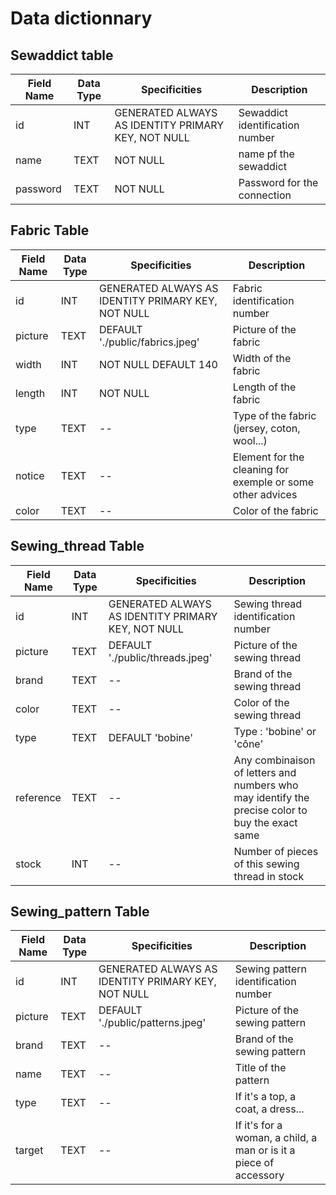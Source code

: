 # Data dictionnary

## Sewaddict table

| Field Name | Data Type | Specificities | Description |
|--|--|--|--|
| id | INT | GENERATED ALWAYS AS IDENTITY PRIMARY KEY, NOT NULL | Sewaddict identification number |
|name|TEXT|NOT NULL|name pf the sewaddict|
|password|TEXT|NOT NULL|Password for the connection|

## Fabric Table

| Field Name | Data Type | Specificities | Description |
|--|--|--|--|
| id | INT | GENERATED ALWAYS AS IDENTITY PRIMARY KEY, NOT NULL | Fabric identification number |
|picture|TEXT|DEFAULT './public/fabrics.jpeg'|Picture of the fabric|
|width|INT|NOT NULL DEFAULT 140|Width of the fabric|
|length|INT|NOT NULL|Length of the fabric|
|type|TEXT|--|Type of the fabric (jersey, coton, wool...)|
|notice|TEXT|--|Element for the cleaning for exemple or some other advices|
|color|TEXT|--|Color of the fabric|


## Sewing_thread Table

| Field Name | Data Type | Specificities | Description |
|--|--|--|--|
| id | INT | GENERATED ALWAYS AS IDENTITY PRIMARY KEY, NOT NULL | Sewing thread identification number |
|picture|TEXT|DEFAULT './public/threads.jpeg'|Picture of the sewing thread|
|brand|TEXT|--|Brand of the sewing thread|
|color|TEXT|--|Color of the sewing thread|
|type|TEXT|DEFAULT 'bobine'|Type : 'bobine' or 'cône'|
|reference|TEXT|--|Any combinaison of letters and numbers who may identify the precise color to buy the exact same|
|stock|INT|--|Number of pieces of this sewing thread in stock|

## Sewing_pattern Table

| Field Name | Data Type | Specificities | Description |
|--|--|--|--|
| id | INT | GENERATED ALWAYS AS IDENTITY PRIMARY KEY, NOT NULL | Sewing pattern identification number |
|picture|TEXT|DEFAULT './public/patterns.jpeg'|Picture of the sewing pattern|
|brand|TEXT|--|Brand of the sewing pattern|
|name|TEXT|--|Title of the pattern|
|type|TEXT|--|If it's a top, a coat, a dress...|
|target|TEXT|--|If it's for a woman, a child, a man or is it a piece of accessory|














